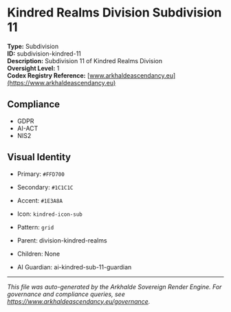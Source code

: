 # Kindred Realms Division Subdivision 11

**Type:** Subdivision  
**ID:** subdivision-kindred-11  
**Description:** Subdivision 11 of Kindred Realms Division  
**Oversight Level:** 1  
**Codex Registry Reference:** [www.arkhaldeascendancy.eu](https://www.arkhaldeascendancy.eu)

## Compliance

- GDPR
- AI-ACT
- NIS2

## Visual Identity

- Primary: `#FFD700`
- Secondary: `#1C1C1C`
- Accent: `#1E3A8A`
- Icon: `kindred-icon-sub`
- Pattern: `grid`


- Parent: division-kindred-realms
- Children: None
- AI Guardian: ai-kindred-sub-11-guardian

---

*This file was auto-generated by the Arkhalde Sovereign Render Engine. For governance and compliance queries, see https://www.arkhaldeascendancy.eu/governance.*